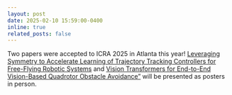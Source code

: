 ```yaml
---
layout: post
date: 2025-02-10 15:59:00-0400
inline: true
related_posts: false
---
```


Two papers were accepted to ICRA 2025 in Atlanta this year! [Leveraging Symmetry to Accelerate Learning of Trajectory Tracking Controllers for Free-Flying Robotic Systems](https://pratikkunapuli.github.io/EQTrackingControl/) and [Vision Transformers for End-to-End Vision-Based Quadrotor Obstacle Avoidance”](https://www.anishbhattacharya.com/research/vitfly) will be presented as posters in person. 
